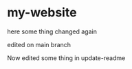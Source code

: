 # my-website

here some thing changed again

edited on main branch

Now edited some thing in update-readme
